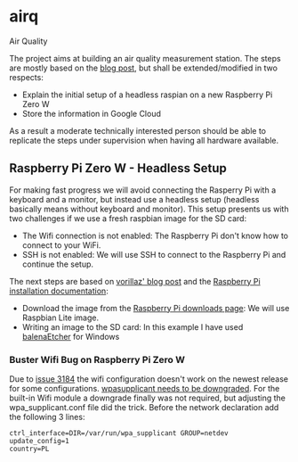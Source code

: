 # airq
Air Quality

The project aims at building an air quality measurement station. The steps are mostly based on the [blog post](https://www.raspberrypi.org/blog/monitor-air-quality-with-a-raspberry-pi/), but shall be extended/modified in two respects:

* Explain the initial setup of a headless raspian on a new Raspberry Pi Zero W
* Store the information in Google Cloud

As a result a moderate technically interested person should be able to replicate the steps under supervision when having all hardware available.


## Raspberry Pi Zero W - Headless Setup
For making fast progress we will avoid connecting the Rasperry Pi with a keyboard and a monitor, but instead use a headless setup (headless basically means without keyboard and monitor). This setup presents us with two challenges if we use a fresh raspbian image for the SD card:

* The Wifi connection is not enabled: The Raspberry Pi don't know how to connect to your WiFi.
* SSH is not enabled: We will use SSH to connect to the Raspberry Pi and continue the setup.

The next steps are based on [vorillaz' blog post](https://dev.to/vorillaz/headless-raspberry-pi-zero-w-setup-3llj) and the [Raspberry Pi installation documentation](https://www.raspberrypi.org/documentation/installation/installing-images/README.md):

* Download the image from the [Raspberry Pi downloads page](https://www.raspberrypi.org/downloads/raspbian/): We will use Raspbian Lite image.
* Writing an image to the SD card: In this example I have used [balenaEtcher](https://www.balena.io/etcher/) for Windows

### Buster Wifi Bug on Raspberry Pi Zero W
Due to [issue 3184](https://github.com/raspberrypi/linux/issues/3184) the wifi configuration doesn't work on the newest release for some configurations. [wpasupplicant needs to be downgraded](https://www.raspberrypi.org/forums/viewtopic.php?f=66&t=244731#p1498661). For the built-in Wifi module a downgrade finally was not required, but adjusting the wpa_supplicant.conf file did the trick. Before the network declaration add the following 3 lines:
```
ctrl_interface=DIR=/var/run/wpa_supplicant GROUP=netdev
update_config=1
country=PL
```

